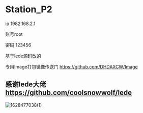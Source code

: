 # Station_P2
ip 1982.168.2.1

账号root

密码 123456

基于lede源码改的

专用Image打包镜像传送门  https://github.com/DHDAXCW/Image 
## 感谢lede大佬 https://github.com/coolsnowwolf/lede
![1628477038(1)](https://user-images.githubusercontent.com/74764072/128679744-5a563c03-4d1a-4467-8b70-e720f6be4a99.jpg)
